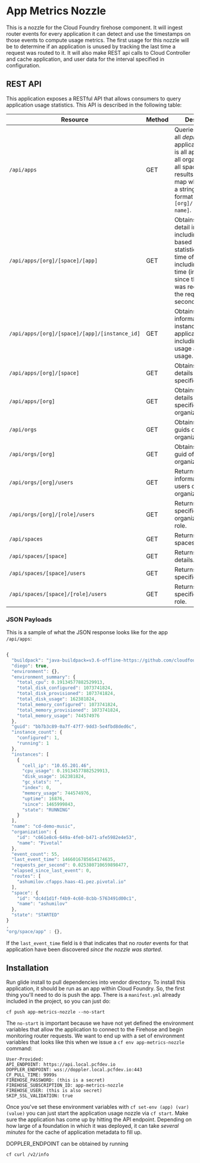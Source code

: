 # App Metrics Nozzle

This is a nozzle for the Cloud Foundry firehose component. It will ingest router events for every application it can detect and use the timestamps on those events to compute usage metrics. The first usage for this nozzle will be to determine if an application is unused by tracking the last time a request was routed to it.
It will also make REST api calls to Cloud Controller and cache application, and user data for the interval specified in configuration.

## REST API
This application exposes a RESTful API that allows consumers to query application usage statistics. This API is described in the following table:

| Resource        | Method           | Description  |
| --- | --- | --- |
| `/api/apps` | GET | Queries the list of all _deployed_ applications. This is all applications in all organizations, in all spaces. The results will be a map whose key is a string of the format `[org]/[space]/[app name]`. |
| `/api/apps/[org]/[space]/[app]` | GET | Obtains application detail information, including time-based usage statistics as of the time of request, including elapsed time (in seconds) since the last event was received, and the requests per second for the app. |
| `/api/apps/[org]/[space]/[app]/[instance_id]` | GET | Obtains information for the instance of the application including IP, CPI usage and Memory usage. |
| `/api/apps/[org]/[space]` | GET | Obtains application details deployed in specified space. |
| `/api/apps/[org]` | GET | Obtains application details deployed in specified organization. |
| `/api/orgs` | GET | Obtains names and guids of all organizations. |
| `/api/orgs/[org]` | GET | Obtains name and guid of an organization. |
| `/api/orgs/[org]/users` | GET | Returns information about users of specified organization. |
| `/api/orgs/[org]/[role]/users` | GET | Returns users of specified organization by role. |
| `/api/spaces` | GET | Returns a list of spaces. |
| `/api/spaces/[space]` | GET | Returns space details. |
| `/api/spaces/[space]/users` | GET | Returns users of specified space. |
| `/api/spaces/[space]/[role]/users` | GET | Returns users of specified space by role. |

### JSON Payloads
This is a sample of what the JSON response looks like for the app `/api/apps`:

```javascript

{
  "buildpack": "java-buildpack=v3.6-offline-https://github.com/cloudfoundry/java-buildpack.git#5194155 java-main open-jdk-like-jre=1.8.0_71 open-jdk-like-memory-calculator=2.0.1_RELEASE spring-auto-reconfiguration=1.10.0_RELEASE",
  "diego": true,
  "environment": {},
  "environment_summary": {
    "total_cpu": 0.19134577882529913,
    "total_disk_configured": 1073741824,
    "total_disk_provisioned": 1073741824,
    "total_disk_usage": 162381824,
    "total_memory_configured": 1073741824,
    "total_memory_provisioned": 1073741824,
    "total_memory_usage": 744574976
  },
  "guid": "bb7b3c89-0a7f-47f7-9dd3-5e4fbd8ded6c",
  "instance_count": {
    "configured": 1,
    "running": 1
  },
  "instances": [
    {
      "cell_ip": "10.65.201.46",
      "cpu_usage": 0.19134577882529913,
      "disk_usage": 162381824,
      "gc_stats": "",
      "index": 0,
      "memory_usage": 744574976,
      "uptime": 16876,
      "since": 1465999843,
      "state": "RUNNING"
    }
  ],
  "name": "cd-demo-music",
  "organization": {
    "id": "c661e8c6-649a-4fe0-b471-afe5982e4e53",
    "name": "Pivotal"
  },
  "event_count": 55,
  "last_event_time": 1466016785654174635,
  "requests_per_second": 0.025380710659898477,
  "elapsed_since_last_event": 0,
  "routes": [
    "ashumilov.cfapps.haas-41.pez.pivotal.io"
  ],
  "space": {
    "id": "dc4d1d1f-f4b9-4c60-8cbb-5763491d00c1",
    "name": "ashumilov"
  },
  "state": "STARTED"
}
,
"org/space/app" : {},
```

If the `last_event_time` field is `0` that indicates that no _router_ events for that application have been discovered _since the nozzle was started_.

## Installation
Run glide install to pull dependencies into vendor directory.
To install this application, it should be run as an app within Cloud Foundry. So, the first thing you'll need to do is push the app. There is a `manifest.yml` already included in the project, so you can just do:

```
cf push app-metrics-nozzle --no-start
```

The `no-start` is important because we have not yet defined the environment variables that allow the application to connect to the Firehose and begin monitoring router requests. We want to end up with a set of environment variables that looks like this when we issue a `cf env app-metrics-nozzle` command:

```
User-Provided:
API_ENDPOINT: https://api.local.pcfdev.io
DOPPLER_ENDPOINT: wss://doppler.local.pcfdev.io:443
CF_PULL_TIME: 9999s
FIREHOSE_PASSWORD: (this is a secret)
FIREHOSE_SUBSCRIPTION_ID: app-metrics-nozzle
FIREHOSE_USER: (this is also secret)
SKIP_SSL_VALIDATION: true
```
Once you've set these environment variables with `cf set-env (app) (var) (value)` you can just start the application usage nozzle via `cf start`. Make sure the application has come up by hitting the API endpoint. Depending on how large of a foundation in which it was deployed, it can take _several minutes_ for the cache of application metadata to fill up.

DOPPLER_ENDPOINT can be obtained by running
```bash
cf curl /v2/info
```

